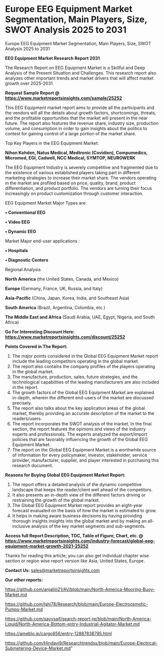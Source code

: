 # Europe EEG Equipment Market Segmentation, Main Players, Size, SWOT Analysis 2025 to 2031
Europe EEG Equipment Market Segmentation, Main Players, Size, SWOT Analysis 2025 to 2031

<strong>EEG Equipment Market Research Report 2031</strong>

The Research Report on EEG Equipment Market is a Skillful and Deep Analysis of the Present Situation and Challenges. This research report also analyzes other important trends and market drivers that will affect market growth over 2025-2031.

<strong>Request Sample Report @ <a href=https://www.marketreportsinsights.com/sample/25252>https://www.marketreportsinsights.com/sample/25252</a></strong>

This EEG Equipment market report aims to provide all the participants and the vendors will all the details about growth factors, shortcomings, threats, and the profitable opportunities that the market will present in the near future. The report also features the revenue share, industry size, production volume, and consumption in order to gain insights about the politics to contest for gaining control of a large portion of the market share.

Top Key Players in the EEG Equipment Market:

<strong>Nihon Kohden, Natus Medical, Medtronic (Covidien), Compumedics, Micromed, EGI, Cadwell, NCC Medical, SYMTOP, NEUROWERK</strong>

The EEG Equipment Industry is severely competitive and fragmented due to the existence of various established players taking part in different marketing strategies to increase their market share. The vendors operating in the market are profiled based on price, quality, brand, product differentiation, and product portfolio. The vendors are turning their focus increasingly on product customization through customer interaction.

EEG Equipment Market Major Types are:

<strong>• Conventional EEG 

• Video EEG 

• Dynamic EEG</strong>

Market Major end-user applications :

<strong>• Hospitals

• Diagnostic Centers</strong>

Regional Analysis

</u><strong><b>North America</b></strong> (the United States, Canada, and Mexico)

<strong><b>Europe </b></strong>(Germany, France, UK, Russia, and Italy)

<strong><b>Asia-Pacific</b></strong> (China, Japan, Korea, India, and Southeast Asia)

<strong><b>South America</b></strong> (Brazil, Argentina, Colombia, etc.)

<strong><b>The Middle East and Africa</b></strong> (Saudi Arabia, UAE, Egypt, Nigeria, and South Africa)

<strong>Go For Interesting Discount Here: <a href=https://www.marketreportsinsights.com/discount/25252>https://www.marketreportsinsights.com/discount/25252</a></strong>

<strong>Points Covered in The Report:</strong>
<ol>
  <li>The major points considered in the Global EEG Equipment Market report include the leading competitors operating in the global market.</li>
  <li>The report also contains the company profiles of the players operating in the global market.</li>
  <li>The manufacture, production, sales, future strategies, and the technological capabilities of the leading manufacturers are also included in the report.</li>
  <li>The growth factors of the Global EEG Equipment Market are explained in-depth, wherein the different end-users of the market are discussed precisely.</li>
  <li>The report also talks about the key application areas of the global market, thereby providing an accurate description of the market to the readers/users.</li>
  <li>The report incorporates the SWOT analysis of the market. In the final section, the report features the opinions and views of the industry experts and professionals. The experts analyzed the export/import policies that are favorably influencing the growth of the Global EEG Equipment Market.</li>
  <li>The report on the Global EEG Equipment Market is a worthwhile source of information for every policymaker, investor, stakeholder, service provider, manufacturer, supplier, and player interested in purchasing this research document.</li>
</ol>
<strong>Reasons for Buying Global EEG Equipment Market Report:</strong>

<ol>
  <li>The report offers a detailed analysis of the dynamic competitive landscape that keeps the reader/client well ahead of the competitors.</li>
  <li>It also presents an in-depth view of the different factors driving or restraining the growth of the global market.</li>
  <li>The Global EEG Equipment Market report provides an eight-year forecast evaluated on the basis of how the market is estimated to grow.</li>
  <li>It helps in making aware business decisions by having providing thorough insights insights into the global market and by making an all-inclusive analysis of the key market segments and sub-segments.</li>
</ol>
<strong>Access full Report Description, TOC, Table of Figure, Chart, etc. @ <a href=https://www.marketreportsinsights.com/industry-forecast/global-eeg-equipment-market-growth-2021-25252>https://www.marketreportsinsights.com/industry-forecast/global-eeg-equipment-market-growth-2021-25252</a></strong>


Thanks for reading this article; you can also get individual chapter wise section or region wise report version like Asia, United States, Europe.

<strong>Contact Us:</strong>
sales@marketreportsinsights.com

<strong>Our other reports:</strong>

<a href=https://github.com/anjaliiii21/AV/blob/main/North-America-Mooring-Buoy-Market.md>https://github.com/anjaliiii21/AV/blob/main/North-America-Mooring-Buoy-Market.md</a>

<a href=https://github.com/Ishi78/Research/blob/main/Europe-Electroosmotic-Pumps-Market.md>https://github.com/Ishi78/Research/blob/main/Europe-Electroosmotic-Pumps-Market.md</a>

<a href=https://github.com/sayysaif/search-report-re/blob/main/North-America-Liquid/North-America-Bottom-entry-Industrial-Agitator-Market.md>https://github.com/sayysaif/search-report-re/blob/main/North-America-Liquid/North-America-Bottom-entry-Industrial-Agitator-Market.md</a>

<a href=https://ameblo.jp/cargo656/entry-12887838785.html>https://ameblo.jp/cargo656/entry-12887838785.html</a>

<a href=https://github.com/Hindavi9/Researchtrendss/blob/main/Europe-Electrical-Submetering-Device-Market.md>https://github.com/Hindavi9/Researchtrendss/blob/main/Europe-Electrical-Submetering-Device-Market.md</a>"
